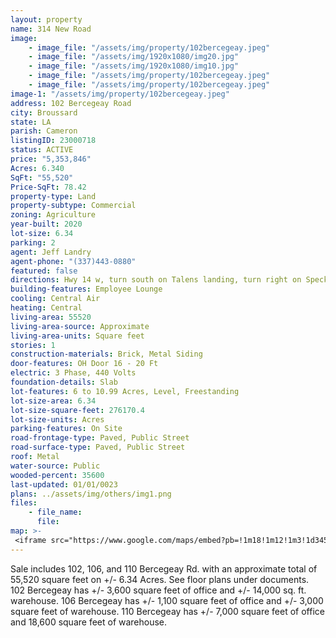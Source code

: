 ```yaml
---
layout: property
name: 314 New Road
image:
    - image_file: "/assets/img/property/102bercegeay.jpeg"
    - image_file: "/assets/img/1920x1080/img20.jpg"
    - image_file: "/assets/img/1920x1080/img10.jpg"
    - image_file: "/assets/img/property/102bercegeay.jpeg"
    - image_file: "/assets/img/property/102bercegeay.jpeg"
image-1: "/assets/img/property/102bercegeay.jpeg"
address: 102 Bercegeay Road
city: Broussard
state: LA
parish: Cameron
listingID: 23000718
status: ACTIVE
price: "5,353,846"
Acres: 6.340
SqFt: "55,520"
Price-SqFt: 78.42
property-type: Land
property-subtype: Commercial
zoning: Agriculture
year-built: 2020
lot-size: 6.34
parking: 2
agent: Jeff Landry
agent-phone: "(337)443-0880"
featured: false
directions: Hwy 14 w, turn south on Talens landing, turn right on Specklebelly Rd.
building-features: Employee Lounge
cooling: Central Air
heating: Central
living-area: 55520
living-area-source: Approximate
living-area-units: Square feet
stories: 1
construction-materials: Brick, Metal Siding
door-features: OH Door 16 - 20 Ft
electric: 3 Phase, 440 Volts
foundation-details: Slab
lot-features: 6 to 10.99 Acres, Level, Freestanding
lot-size-area: 6.34
lot-size-square-feet: 276170.4
lot-size-units: Acres
parking-features: On Site
road-frontage-type: Paved, Public Street
road-surface-type: Paved, Public Street
roof: Metal
water-source: Public
wooded-percent: 35600
last-updated: 01/01/0023
plans: ../assets/img/others/img1.png
files:
    - file_name: 
      file: 
map: >-
 <iframe src="https://www.google.com/maps/embed?pb=!1m18!1m12!1m3!1d3451.432590579979!2d-91.94223418443028!3d30.110432681858295!2m3!1f0!2f0!3f0!3m2!1i1024!2i768!4f13.1!3m3!1m2!1s0x86237da55a2cf76d%3A0xabe4df24db01d8bb!2s102%20Bercegeay%20Rd%2C%20Broussard%2C%20LA%2070518!5e0!3m2!1sen!2sus!4v1679606098523!5m2!1sen!2sus" height="450" style="border:0;width:100%" allowfullscreen="" loading="lazy" referrerpolicy="no-referrer-when-downgrade"></iframe>
---
```

Sale includes 102, 106, and 110 Bercegeay Rd. with an approximate total of 55,520 square feet on +/- 6.34 Acres. See floor plans under documents. 102 Bercegeay has +/- 3,600 square feet of office and +/- 14,000 sq. ft. warehouse. 106 Bercegeay has +/- 1,100 square feet of office and +/- 3,000 square feet of warehouse. 110 Bercegeay has +/- 7,000 square feet of office and 18,600 square feet of warehouse.
